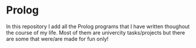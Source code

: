 # Prolog
In this repository I add all the Prolog programs that I have written thoughout the course of my life.
Most of them are univercity tasks/projects but there are some that were/are made for fun only!
